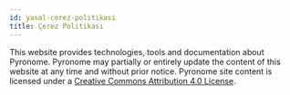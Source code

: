 ```yaml
---
id: yasal-cerez-politikasi
title: Çerez Politikası
---
```


<a id="aHeaderMenuAnchor" data-header-menu="Docs"></a>

This website provides technologies, tools and documentation about Pyronome. Pyronome may partially or entirely update the content of this website at any time and without prior notice. Pyronome site content is licensed under a [Creative Commons Attribution 4.0 License](http://creativecommons.org/licenses/by/4.0/).
